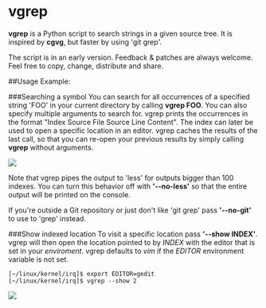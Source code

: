 # vgrep

**vgrep** is a Python script to search strings in a given source tree.  It is
inspired by **cgvg**, but faster by using 'git grep'.

The script is in an early version.  Feedback & patches are always welcome.  Feel
free to copy, change, distribute and share.

##Usage Example:

###Searching a symbol
You can search for all occurrences of a specified string 'FOO' in your current
directory by calling **vgrep FOO**.  You can also specify multiple arguments
to search for.  vgrep prints the occurrences in the format "Index  Source File
Source Line  Content".  The index can later be used to open a specific location
in an editor.  vgrep caches the results of the last call, so that you can
re-open your previous results by simply calling **vgrep** without arguments.

![](https://github.com/vrothberg/vgrep/blob/master/screenshots/grep_example.png)

Note that vgrep pipes the output to 'less' for outputs bigger than 100 indexes.
You can turn this behavior off with **'--no-less'** so that the entire output
will be printed on the console.

If you're outside a Git repository or just don't like 'git grep' pass
**'--no-git'** to use to 'grep' instead.

###Show indexed location
To visit a specific location pass **'--show INDEX'**.  vgrep will then open the
location pointed to by *INDEX* with the editor that is set in your *enviroment*.
vgrep defaults to *vim* if the *EDITOR* environment variable is not set.

```
[~/linux/kernel/irq]$ export EDITOR=gedit
[~/linux/kernel/irq]$ vgrep --show 2
```

![](https://github.com/vrothberg/vgrep/blob/master/screenshots/show_example.png)
